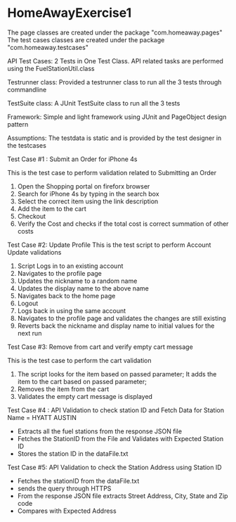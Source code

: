 # HomeAwayExercise1
The page classes are created under the package "com.homeaway.pages" The test cases classes are created under the package "com.homeaway.testcases"

API Test Cases: 2 Tests in One Test Class. API related tasks are performed using the FuelStationUtil.class

Testrunner class: Provided a testrunner class to run all the 3 tests through commandline

TestSuite class: A JUnit TestSuite class to run all the 3 tests

Framework: Simple and light framework using JUnit and PageObject design pattern

Assumptions: The testdata is static and is provided by the test designer in the testcases

Test Case #1 : Submit an Order for iPhone 4s

This is the test case to perform validation related to Submitting an Order
1) Open the Shopping portal on fireforx browser
2) Search for iPhone 4s by typing in the search box
3) Select the correct item using the link description
4) Add the item to the cart
5) Checkout
6) Verify the Cost and checks if the total cost is correct summation of other
costs

Test Case #2: Update Profile This is the test script to perform Account Update validations

1) Script Logs in to an existing account
2) Navigates to the profile page
3) Updates the nickname to a random name
4) Updates the display name to the above name
5) Navigates back to the home page
6) Logout
7) Logs back in using the same account
8) Navigates to the profile page and validates the changes are still existing
9) Reverts back the nickname and display name to initial values for the next run

Test Case #3: Remove from cart and verify empty cart message

This is the test case to perform the cart validation
1) The script looks for the item based on passed parameter; It adds the item
to the cart based on passed parameter;
2) Removes the item from the cart
3) Validates the empty cart message is displayed

Test Case #4 : API Validation to check station ID and Fetch Data for Station Name = HYATT AUSTIN
- Extracts all the fuel stations from the response JSON file
- Fetches the StationID from the File and Validates with Expected Station ID
- Stores the station ID in the dataFile.txt

Test Case #5: API Validation to check the Station Address using Station ID
 - Fetches the stationID from the dataFile.txt
 - sends the query through HTTPS
 - From the response JSON file extracts Street Address, City, State and Zip code
 - Compares with Expected Address
